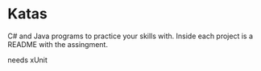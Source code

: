Katas
=====
C# and Java programs to practice your skills with. Inside each project is a README with the assingment. 

needs xUnit

